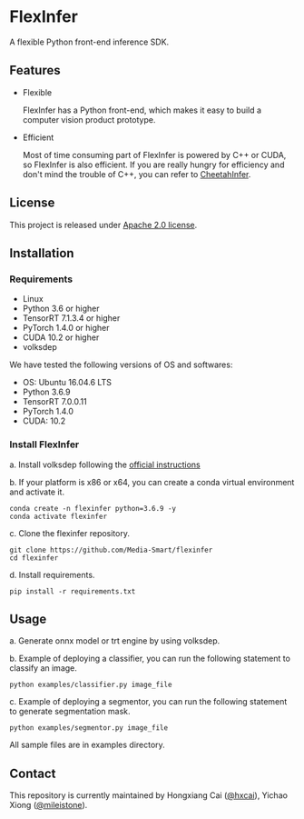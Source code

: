 # FlexInfer
A flexible Python front-end inference SDK.

## Features
- Flexible
  
  FlexInfer has a Python front-end, which makes it easy to build a computer vision product prototype.

- Efficient
  
  Most of time consuming part of FlexInfer is powered by C++ or CUDA, so FlexInfer is also efficient. If you are really hungry for efficiency and don't mind the trouble of C++, you can refer to [CheetahInfer](https://github.com/Media-Smart/cheetahinfer).

## License
This project is released under [Apache 2.0 license](https://github.com/Media-Smart/flexinfer/blob/master/LICENSE).

## Installation
### Requirements

- Linux
- Python 3.6 or higher
- TensorRT 7.1.3.4 or higher
- PyTorch 1.4.0 or higher
- CUDA 10.2 or higher
- volksdep

We have tested the following versions of OS and softwares:

- OS: Ubuntu 16.04.6 LTS
- Python 3.6.9
- TensorRT 7.0.0.11
- PyTorch 1.4.0
- CUDA: 10.2

### Install FlexInfer

a. Install volksdep following the [official instructions](https://github.com/Media-Smart/volksdep)

b. If your platform is x86 or x64, you can create a conda virtual environment and activate it.

```shell
conda create -n flexinfer python=3.6.9 -y
conda activate flexinfer
```

c. Clone the flexinfer repository.

```shell
git clone https://github.com/Media-Smart/flexinfer
cd flexinfer
```

d. Install requirements.

```shell
pip install -r requirements.txt
```

## Usage
a. Generate onnx model or trt engine by using volksdep.

b. Example of deploying a classifier, you can run the following statement to classify an image.
```shell
python examples/classifier.py image_file
```
c. Example of deploying a segmentor, you can run the following statement to generate segmentation mask.
```shell
python examples/segmentor.py image_file
```
All sample files are in examples directory.

## Contact
This repository is currently maintained by Hongxiang Cai ([@hxcai](http://github.com/hxcai)), Yichao Xiong ([@mileistone](https://github.com/mileistone)).
